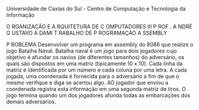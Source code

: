 Universidade de Caxias do Sul - Centro de Computação e Tecnologia da Informação 

O RGANIZAÇÃO E A RQUITETURA DE C OMPUTADORES III
P ROF . A NDRÉ G USTAVO A DAMI
T RABALHO DE P ROGRAMAÇÃO A SSEMBLY

P ROBLEMA
Desenvolver um programa em assembly do 8086 que realize o jogo Batalha Naval. Batalha naval é
um jogo para dois jogadores cujo objetivo é afundar os navios (de diferentes tamanhos) do adversário, os
quais são dispostos em uma matriz (tipicamente 10 x 10). Cada linha da matriz é identificada por um
número e cada coluna por uma letra. A cada jogada, uma coordenada é fornecida para o adversário a fim de
que o mesmo verifique e diga se acertou algo. AO jogador que enviou a coordenada registra esta
informação em uma segunda matriz de tiros. O jogo termina quando um dos jogadores afunda todas as
embarcações dos demais adversários.
